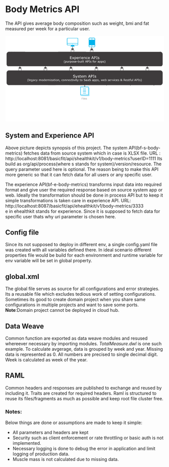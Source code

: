 # Body Metrics API
The API gives average body composition such as weight, bmi and fat measured per week for a particular user.

![mule](https://github.com/PulkitJain-pj/bfInterview/blob/master/images/mule.png)

## System and Experience API
Above picture depicts synopsis of this project.
The system API(bf-s-body-metrics) fetches data from source system which in case is XLSX file.
URL : http://localhost:8081/basicfit/api/shealthkit/v1/body-metrics?userID=1111
Its build as org/api/process(where s stands for system)/version/resource.
The query parameter used here is optional. The reason being to make this API more generic so that it can fetch data for all users or any specific user.

The experience API(bf-e-body-metrics) transforms input data into required format and give user the required response based on source system app or web.
Ideally the transformation should be done in process API but to keep it simple transformations is taken care in experience API.
URL: http://localhost:8087/basicfit/api/ehealthkit/v1/body-metrics/3333  
e in ehealthkit stands for experience. Since it is supposed to fetch data for specific user thats why uri parameter is chosen here.

## Config file
Since its not supposed to deploy in different env, a single config.yaml file was created with all variables defined there.
In ideal scenario different properties file would be build for each environment and runtime variable for env variable will be set in global property.

## global.xml
The global file serves as source for all configurations and error strategies. Its a reusable file which excludes tedious work of setting configurations.
Sometimes its good to create domain project when you share same configurations in multiple projects and want to save some ports.
**Note**:Domain project cannot be deployed in cloud hub.

## Data Weave 
Common function are exported as data weave modules and resused whereever necessary by importing modules. *TotalMeasure.dwl* is one such example.
To calculate avgerage, data is grouped by week and year. Missing data is represented as 0. All numbers are precised to single decimal digit.
Week is calculated as week of the year.

## RAML
Common headers and responses are published to exchange and reused by including it. Traits are created for required headers. Raml is structured to reuse its files/fragments  as much as possible and keep root file cluster free.

### Notes:
Below things are done or assumptions are made to keep it simple:
* All parameters and headers are kept
* Security such as client enforcement or rate throttling or basic auth is not implemented.
* Necessary logging is done to debug the error in application and limit logging of production data.
* Muscle mass is not calculated due to missing data.
